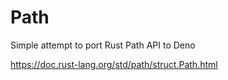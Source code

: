 # Path
Simple attempt to port Rust Path API to Deno

https://doc.rust-lang.org/std/path/struct.Path.html
